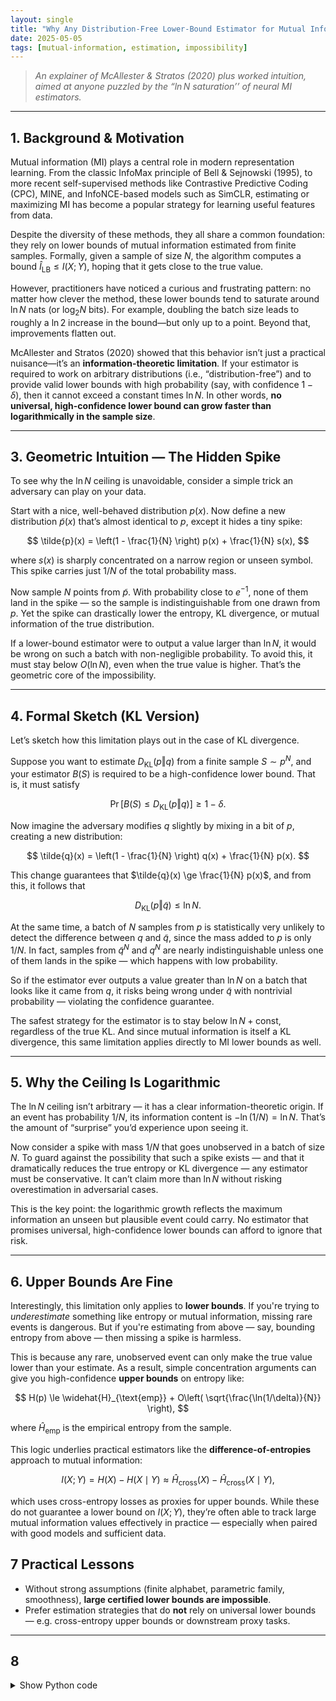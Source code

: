 ```yaml
---
layout: single
title: "Why Any Distribution-Free Lower-Bound Estimator for Mutual Information Can’t Beat ln N"
date: 2025-05-05
tags: [mutual-information, estimation, impossibility]
---
```


> *An explainer of McAllester & Stratos (2020) plus worked intuition,
> aimed at anyone puzzled by the “$\ln N$ saturation’’ of neural MI estimators.*

---

## 1. Background & Motivation

Mutual information (MI) plays a central role in modern representation learning. From the classic InfoMax principle of Bell & Sejnowski (1995), to more recent self-supervised methods like Contrastive Predictive Coding (CPC), MINE, and InfoNCE-based models such as SimCLR, estimating or maximizing MI has become a popular strategy for learning useful features from data.

Despite the diversity of these methods, they all share a common foundation: they rely on lower bounds of mutual information estimated from finite samples. Formally, given a sample of size $N$, the algorithm computes a bound $\widehat I_{\mathrm{LB}} \le I(X;Y)$, hoping that it gets close to the true value.

However, practitioners have noticed a curious and frustrating pattern: no matter how clever the method, these lower bounds tend to saturate around $\ln N$ nats (or $\log_2 N$ bits). For example, doubling the batch size leads to roughly a $\ln 2$ increase in the bound—but only up to a point. Beyond that, improvements flatten out.

McAllester and Stratos (2020) showed that this behavior isn’t just a practical nuisance—it’s an **information-theoretic limitation**. If your estimator is required to work on arbitrary distributions (i.e., “distribution-free”) and to provide valid lower bounds with high probability (say, with confidence $1 - \delta$), then it cannot exceed a constant times $\ln N$. In other words, **no universal, high-confidence lower bound can grow faster than logarithmically in the sample size**.

---

## 3. Geometric Intuition — The Hidden Spike

To see why the $\ln N$ ceiling is unavoidable, consider a simple trick an adversary can play on your data.

Start with a nice, well-behaved distribution $p(x)$. Now define a new distribution $\tilde{p}(x)$ that’s almost identical to $p$, except it hides a tiny spike:

$$
\tilde{p}(x) = \left(1 - \frac{1}{N} \right) p(x) + \frac{1}{N} s(x),
$$

where $s(x)$ is sharply concentrated on a narrow region or unseen symbol. This spike carries just $1/N$ of the total probability mass.

Now sample $N$ points from $\tilde{p}$. With probability close to $e^{-1}$, none of them land in the spike — so the sample is indistinguishable from one drawn from $p$. Yet the spike can drastically lower the entropy, KL divergence, or mutual information of the true distribution.

If a lower-bound estimator were to output a value larger than $\ln N$, it would be wrong on such a batch with non-negligible probability. To avoid this, it must stay below $O(\ln N)$, even when the true value is higher. That’s the geometric core of the impossibility.

---

## 4. Formal Sketch (KL Version)

Let’s sketch how this limitation plays out in the case of KL divergence.

Suppose you want to estimate $D_{\mathrm{KL}}(p \Vert q)$ from a finite sample $S \sim p^N$, and your estimator $B(S)$ is required to be a high-confidence lower bound. That is, it must satisfy

$$
\Pr\left[ B(S) \le D_{\mathrm{KL}}(p \Vert q) \right] \ge 1 - \delta.
$$

Now imagine the adversary modifies $q$ slightly by mixing in a bit of $p$, creating a new distribution:

$$
\tilde{q}(x) = \left(1 - \frac{1}{N} \right) q(x) + \frac{1}{N} p(x).
$$

This change guarantees that $\tilde{q}(x) \ge \frac{1}{N} p(x)$, and from this, it follows that

$$
D_{\mathrm{KL}}(p \Vert \tilde{q}) \le \ln N.
$$

At the same time, a batch of $N$ samples from $p$ is statistically very unlikely to detect the difference between $q$ and $\tilde{q}$, since the mass added to $p$ is only $1/N$. In fact, samples from $\tilde{q}^N$ and $q^N$ are nearly indistinguishable unless one of them lands in the spike — which happens with low probability.

So if the estimator ever outputs a value greater than $\ln N$ on a batch that looks like it came from $q$, it risks being wrong under $\tilde{q}$ with nontrivial probability — violating the confidence guarantee.

The safest strategy for the estimator is to stay below $\ln N + \text{const}$, regardless of the true KL. And since mutual information is itself a KL divergence, this same limitation applies directly to MI lower bounds as well.

---

## 5. Why the Ceiling Is Logarithmic

The $\ln N$ ceiling isn’t arbitrary — it has a clear information-theoretic origin. If an event has probability $1/N$, its information content is $-\ln(1/N) = \ln N$. That’s the amount of “surprise” you’d experience upon seeing it.

Now consider a spike with mass $1/N$ that goes unobserved in a batch of size $N$. To guard against the possibility that such a spike exists — and that it dramatically reduces the true entropy or KL divergence — any estimator must be conservative. It can’t claim more than $\ln N$ without risking overestimation in adversarial cases.

This is the key point: the logarithmic growth reflects the maximum information an unseen but plausible event could carry. No estimator that promises universal, high-confidence lower bounds can afford to ignore that risk.

---

## 6. Upper Bounds Are Fine

Interestingly, this limitation only applies to **lower bounds**. If you're trying to *underestimate* something like entropy or mutual information, missing rare events is dangerous. But if you're estimating from above — say, bounding entropy from above — then missing a spike is harmless.

This is because any rare, unobserved event can only make the true value lower than your estimate. As a result, simple concentration arguments can give you high-confidence **upper bounds** on entropy like:

$$
H(p) \le \widehat{H}_{\text{emp}} + O\left( \sqrt{\frac{\ln(1/\delta)}{N}} \right),
$$

where $\widehat{H}_{\text{emp}}$ is the empirical entropy from the sample.

This logic underlies practical estimators like the **difference-of-entropies** approach to mutual information:

$$
I(X;Y) = H(X) - H(X \mid Y) \approx \widehat{H}_{\text{cross}}(X) - \widehat{H}_{\text{cross}}(X \mid Y),
$$

which uses cross-entropy losses as proxies for upper bounds. While these do not guarantee a lower bound on $I(X;Y)$, they’re often able to track large mutual information values effectively in practice — especially when paired with good models and sufficient data.


## 7  Practical Lessons

* Without strong assumptions (finite alphabet, parametric family,
  smoothness), **large certified lower bounds are impossible**.  
* Prefer estimation strategies that do **not** rely on universal lower
  bounds — e.g. cross-entropy upper bounds or downstream proxy tasks.  

---

## 8

<details>
<summary>Show Python code</summary>

{% highlight python %} 
import numpy as np
import matplotlib.pyplot as plt

N = 100          # batch size
eps = 1/N        # hidden mass
width = 0.003    # spike width
pos = 0.8        # spike start

# pdfs on [0,1]
x = np.linspace(0, 1, 2000)
p_pdf = np.ones_like(x)
q_pdf = np.ones_like(x)*(1-eps)
q_pdf += ((x>=pos) & (x<=pos+width)) * (eps/width)

# sample N points from q_pdf  (naive rejection sampling)
rng = np.random.default_rng(0)
samps = []
while len(samps) < N:
    u = rng.random()
    if rng.random() <= q_pdf[(np.abs(x-u)<1e-3)][0] / q_pdf.max():
        samps.append(u)
samps = np.array(samps)

# plot
plt.figure(figsize=(9,3))
plt.plot(x, p_pdf, label='p: uniform')
plt.plot(x, q_pdf, label='tilde p: uniform + spike')
plt.axvspan(pos, pos+width, color='red', alpha=0.25, label='spike')
plt.scatter(samps, np.zeros_like(samps), marker='|', s=80, color='k', label='samples')
plt.ylim(0, q_pdf.max()*1.1)
plt.xlabel('x'); plt.ylabel('pdf')
plt.title(f'Adversarial spike (ε={eps}, unseen by N={N} samples)')
plt.legend(frameon=False); plt.tight_layout()
plt.savefig('adversarial_spike.png', dpi=150)
```
{% endhighlight %} 

<\details>
